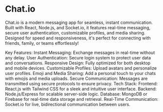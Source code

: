 # Chat.io
Chat.io is a modern messaging app for seamless, instant communication. Built with React, Node.js, and Socket.io, it features real-time messaging, secure user authentication, customizable profiles, and media sharing. Designed for speed and responsiveness, it's perfect for connecting with friends, family, or teams effortlessly!

Key Features:
Instant Messaging: Exchange messages in real-time without any delay.
User Authentication: Secure login system to protect user data and conversations.
Responsive Design: Fully optimized for both desktop and mobile devices.
Customizable Profiles: Upload avatars and personalize user profiles.
Emoji and Media Sharing: Add a personal touch to your chats with emojis and media uploads.
Secure Communication: Messages are transmitted using secure protocols to ensure privacy.
Tech Stack:
Frontend: React.js with Tailwind CSS for a sleek and intuitive user interface.
Backend: Node.js/Express for scalable server-side logic.
Database: MongoDB or Firebase for real-time data storage and retrieval.
Real-Time Communication: Socket.io for live, bidirectional communication between users.

